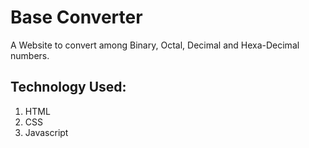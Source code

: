 # Base Converter
A Website to convert among Binary, Octal, Decimal and Hexa-Decimal numbers.

## Technology Used:
1. HTML
2. CSS
3. Javascript
